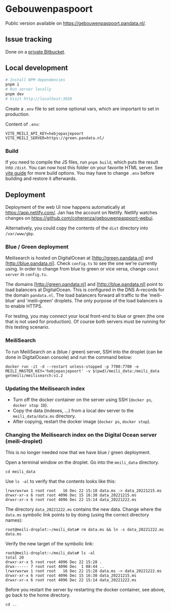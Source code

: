 # Gebouwenpaspoort

Public version available on https://gebouwenpaspoort.pandata.nl/.

## Issue tracking

Done on a
[private Bitbucket](https://bitbucket.org/coherenza/gebouwenpaspoort/issues).

## Local development

```sh
# Install NPM dependencies
pnpm i
# Run server locally
pnpm dev
# Visit http://localhost:3030
```

Create a `.env` file to set some optional vars, which are important to set in
production.

Content of `.env`:

```
VITE_MEILI_API_KEY=hebjepasjepoort
VITE_MEILI_SERVER=https://green.pandata.nl/
```

### Build

If you need to compile the JS files, run `pnpm build`, which puts the result
into `/dist`. You can now host this folder on your favorite HTML server. See
[vite guide](https://vitejs.dev/guide/build.html) for more build options. You
may have to change `.env` before building and restore it afterwards.

## Deployment

Deployment of the web UI now happens automatically at https://app.netlify.com/.
Jan has the account on Netlify. Netlify watches changes on
https://github.com/coherenza/gebouwenpaspoort-webui.

Alternatively, you could copy the contents of the `dist` directory into
`/var/www/gbp`.

### Blue / Green deployment

Meilisearch is hosted on DigitalOcean at [http://green.pandata.nl] and
[http://blue.pandata.nl]. Check `config.ts` to see the one we're currently
using. In order to change from blue to green or vice versa, change
`const server` in `config.ts`.

The domains [http://green.pandata.nl] and [http://blue.pandata.nl] point to load
balancers at DigitalOcean. This is configured in the DNS A-records for the
domain `pandata.nl`. The load balancers forward all traffic to the 'meili-blue'
and 'meili-green' droplets. The only purpose of the load balancers is to enable
HTTPS.

For testing, you may connect your local front-end to blue or green (the one that
is not used for production). Of course both servers must be running for this
testing scenario.

### MeiliSearch

To run MeiliSearch on a (blue / green) server, SSH into the droplet (can be done
in DigitalOcean console) and run the command below:

```
docker run -it -d --restart unless-stopped -p 7700:7700 -e MEILI_MASTER_KEY='hebjepasjepoort' -v $(pwd)/meili_data:/meili_data getmeili/meilisearch:v1.2
```

### Updating the Meilisearch index

- Turn off the docker container on the server using SSH (`docker ps`,
  `docker stop ID`).
- Copy the data (indexes, ...) from a local dev server to the
  `meili_data/data.ms` directory.
- After copying, restart the docker image (`docker ps`, `docker stop`).

### Changing the Meilisearch index on the Digital Ocean server (meili-droplet)

This is no longer needed now that we have blue / green deployment.

Open a terminal window on the droplet. Go into the `meili_data` directory.

```
cd meili_data
```

Use `ls -al` to verify that the contents looks like this:

```
lrwxrwxrwx 1 root root   16 Dec 22 15:18 data.ms -> data_20221215.ms
drwxr-xr-x 6 root root 4096 Dec 15 16:30 data_20221215.ms
drwxr-xr-x 6 root root 4096 Dec 22 15:14 data_20221222.ms
```

The directory `data_20221222.ms` contains the new data. Change where the
`data.ms` symbolic link points to by doing (using the correct directory names):

```
root@meili-droplet:~/meili_data# rm data.ms && ln -s data_20221222.ms data.ms
```

Verify the new target of the symbolic link:

```
root@meili-droplet:~/meili_data# ls -al
total 20
drwxr-xr-x 5 root root 4096 Dec 22 15:28 .
drwx------ 7 root root 4096 Dec  1 08:44 ..
lrwxrwxrwx 1 root root   16 Dec 22 15:28 data.ms -> data_20221222.ms
drwxr-xr-x 6 root root 4096 Dec 15 16:30 data_20221215.ms
drwxr-xr-x 6 root root 4096 Dec 22 15:14 data_20221222.ms
```

Before you restart the server by restarting the docker container, see above, go
back to the home directory.

```
cd ..
```
